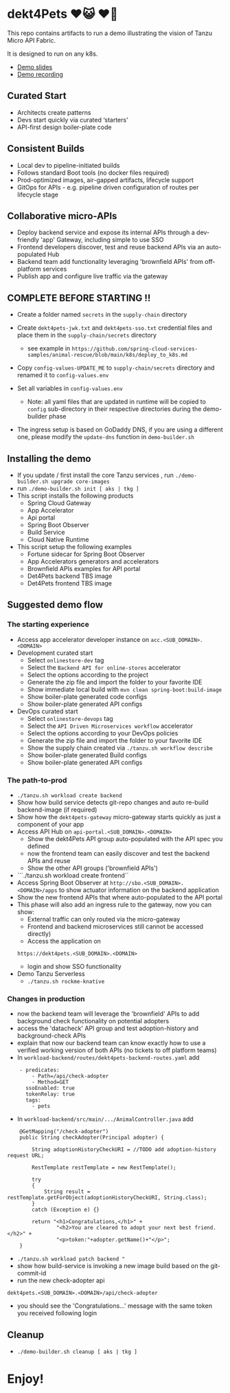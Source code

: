 
# dekt4Pets ♥️😺 ♥️🐶

This repo contains artifacts to run a demo illustrating the vision of Tanzu Micro API Fabric.

It is designed to run on any k8s.

- [Demo slides](https://docs.google.com/presentation/d/105sp3K633nnTPWn_PGxrLRb2X0atNmNN4Wlu10FgQ00/edit#slide=id.gdbf1731422_0_3)
- [Demo recording](https://bit.ly/api-grid)

## Curated Start                                                   
- Architects create patterns                                      
- Devs start quickly via curated ‘starters’                           
- API-first design boiler-plate code                                  

## Consistent Builds                                                    
- Local dev to pipeline-initiated builds                          
- Follows standard Boot tools (no docker files required)               
- Prod-optimized images, air-gapped artifacts, lifecycle support  
- GitOps for APIs - e.g. pipeline driven configuration of routes per lifecycle stage       

## Collaborative micro-APIs 
- Deploy backend service and expose its internal APIs through a dev-friendly 'app' Gateway, including simple to use SSO
- Frontend developers discover, test and reuse backend APIs via an auto-populated Hub
- Backend team add functionality leveraging 'brownfield APIs' from off-platform services 
- Publish app and configure live traffic via the gateway

## COMPLETE BEFORE STARTING !!

- Create a folder named ```secrets``` in the ```supply-chain``` directory

- Create ```dekt4pets-jwk.txt``` and ```dekt4pets-sso.txt``` credential files and place them in the ```supply-chain/secrets``` directory
  - see example in ```https://github.com/spring-cloud-services-samples/animal-rescue/blob/main/k8s/deploy_to_k8s.md```

- Copy ```config-values-UPDATE_ME``` to ```supply-chain/secrets``` directory and renamed it to ```config-values.env```

- Set all variables in ```config-values.env```
  - Note: all yaml files that are updated in runtime will be copied to ```config``` sub-directory in their respective directories during the demo-builder phase

- The ingress setup is based on GoDaddy DNS, if you are using a different one, please modify the ```update-dns``` function in ```demo-builder.sh``` 

## Installing the demo

- If you update / first install the core Tanzu services , run ```./demo-builder.sh upgrade core-images```
- run ```./demo-builder.sh init [ aks | tkg ]```
- This script installs the following products
  - Spring Cloud Gateway
  - App Accelerator
  - Api portal
  - Spring Boot Observer
  - Build Service
  - Cloud Native Runtime
- This script setup the following examples
  - Fortune sidecar for Spring Boot Observer
  - App Accelerators generators and accelerators
  - Brownfield APIs examples for API portal
  - Det4Pets backend TBS image
  - Det4Pets frontend TBS image

## Suggested demo flow

### The starting experience
- Access app accelerator developer instance  on ```acc.<SUB_DOMAIN>.<DOMAIN>```
- Development curated start 
  - Select ```onlinestore-dev``` tag
  - Select the ```Backend API for online-stores``` accelerator 
  - Select the options according to the project
  - Generate the zip file and import the folder to your favorite IDE
  - Show immediate local build with ```mvn clean spring-boot:build-image```
  - Show boiler-plate generated code configs
  - Show boiler-plate generated API configs
- DevOps curated start 
  - Select ```onlinestore-devops``` tag
  - Select the ```API Driven Microservices workflow``` accelerator 
  - Select the options according to your DevOps policies
  - Generate the zip file and import the folder to your favorite IDE
  - Show the supply chain created via ```./tanzu.sh workflow describe```
  - Show boiler-plate generated Build configs
  - Show boiler-plate generated API configs

### The path-to-prod
- ```./tanzu.sh workload create backend```
- Show how build service detects git-repo changes and auto re-build backend-image (if required)
- Show how the ```dekt4pets-gateway``` micro-gateway starts quickly as just a component of your app
- Access API Hub on ```api-portal.<SUB_DOMAIN>.<DOMAIN>```
  - Show the dekt4Pets API group auto-populated with the API spec you defined
  - now the frontend team can easily discover and test the backend APIs and reuse
  - Show the other API groups ('brownfield APIs')
- ```./tanzu.sh workload create frontend``
- Access Spring Boot Observer at ```http://sbo.<SUB_DOMAIN>.<DOMAIN>/apps``` to show actuator information on the backend application 
- Show the new frontend APIs that where auto-populated to the API portal
- This phase will also add an ingress rule to the gateway, now you can show:
  - External traffic can only routed via the micro-gateway
  - Frontend and backend microservices still cannot be accessed directly) 
  - Access the application on 
  ```
  https://dekt4pets.<SUB_DOMAIN>.<DOMAIN>
  ```
  - login and show SSO functionality 
- Demo Tanzu Serverless
  - ```./tanzu.sh rockme-knative```

### Changes in production
- now the backend team will leverage the 'brownfield' APIs to add background check functionality on potential adopters
- access the 'datacheck' API group and test adoption-history and background-check APIs
- explain that now our backend team can know exactly how to use a verified working version of both APIs (no tickets to off platform teams)
- In ```workload-backend/routes/dekt4pets-backend-routes.yaml``` add
```
    - predicates:
        - Path=/api/check-adopter
        - Method=GET
      ssoEnabled: true
      tokenRelay: true
      tags:
        - pets      
```
- In ```workload-backend/src/main/.../AnimalController.java``` add
```
	@GetMapping("/check-adopter")
	public String checkAdopter(Principal adopter) {
    
		String adoptionHistoryCheckURI = //TODO add adoption-history request URL;

   		RestTemplate restTemplate = new RestTemplate();
		
		try
		{
   			String result = restTemplate.getForObject(adoptionHistoryCheckURI, String.class);
		}
		catch (Exception e) {}

  		return "<h1>Congratulations,</h1>" + 
				"<h2>You are cleared to adopt your next best friend.</h2>" +
				"<p>token:"+adopter.getName()+"</p>";
	}

```
- ```./tanzu.sh workload patch backend "```
- show how build-service is invoking a new image build based on the git-commit-id
- run the new check-adopter api 
```
dekt4pets.<SUB_DOMAIN>.<DOMAIN>/api/check-adopter
```
- you should see the 'Congratulations...' message with the same token you received following login

## Cleanup

- ```./demo-builder.sh cleanup [ aks | tkg ]```

# Enjoy!
